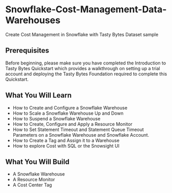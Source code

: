 # Snowflake-Cost-Management-Data-Warehouses
Create Cost Management in Snowflake with Tasty Bytes Dataset sample

## Prerequisites
Before beginning, please make sure you have completed the Introduction to Tasty Bytes Quickstart which provides a walkthrough on setting up a trial account and deploying the Tasty Bytes Foundation required to complete this Quickstart.

## What You Will Learn
-  How to Create and Configure a Snowflake Warehouse
-  How to Scale a Snowflake Warehouse Up and Down
-  How to Suspend a Snowflake Warehouse
-  How to Create, Configure and Apply a Resource Monitor
-  How to Set Statement Timeout and Statement Queue Timeout Parameters on a Snowflake Warehouse and Snowflake Account.
-  How to Create a Tag and Assign it to a Warehouse
-  How to explore Cost with SQL or the Snowsight UI
  
## What You Will Build
-  A Snowflake Warehouse
-  A Resource Monitor
-  A Cost Center Tag
